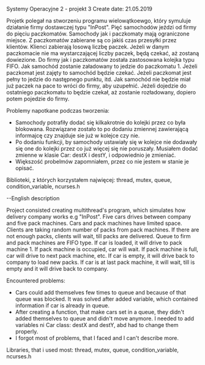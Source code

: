 Systemy Operacyjne 2 - projekt 3
Create date: 21.05.2019

Projetk polegał na stworzeniu programu wielowątkoewgo, który symuluje działanie firmy dostawczej typu "InPost".
Pięć samochodów jeździ od firmy do pięciu paczkomatów. 
Samochody jak i paczkomaty mają ograniczone miejsce.
Z paczkomatów zabierane są co jakiś czas przesyłki przez klientów.
Klienci zabierają losową liczbę paczek. Jeżeli w danym paczkomacie nie ma wystarczającej liczby paczek, będą czekać, aż zostaną dowiezione. 
Do firmy jak i paczkomatów została zastosowana kolejka typu FIFO. 
Jak samochód zostanie załadowany to jedzie do paczkomatu 1. Jeżeli paczkomat jest zajęty to samochód będzie czekać. Jeżeli paczkomat jest pełny to jedzie do następnego punktu, itd.
Jak samochód nie będzie miał już paczek na pace to wróci do firmy, aby uzupełnić. Jeżeli dojedzie do ostatniego paczkomatu to będzie czekał, aż zostanie rozładowany, dopiero potem pojedzie do firmy.

Problemy napotkane podczas tworzenia:
- Samochody potrafiły dodać się kilkakrotnie do kolejki przez co była blokowana. Rozwiązane zostało to po dodaniu zmiennej zawierającą informajcę czy znajduje sie już w kolejce czy nie.
- Po dodaniu funkcji, by samochody ustawiały się w kolejce nie dodawały się one do kolejki przez co już więcej się nie poruszały. Musiałem dodać zmienne w klasie Car: destX i destY, i odpowiednio je zmieniać. 
- Większość probelmów zapomniałem, przez co nie jestem w stanie je opisać.

Biblioteki, z których korzystałem najwięcej:
thread, mutex, queue, condition_variable, ncurses.h

--English description

Project consisted creating multithread's program, which simulates how delivery company works e.g "InPost".
Five cars drives between company and five pack machines.
Cars and pack machines have limited space.
Clients are taking random number of packs from pack machines. If there are not enough packs, clients will wait, till packs are delivered.
Queue to firm and pack machines are FIFO type.
If car is loaded, it will drive to pack machine 1. If pack machine is occupied, car will wait. If pack machine is full, car will drive to next pack machine, etc.
If car is empty, it will drive back to company to load new packs. If car is at last pack machine, it will wait, till is empty and it will drive back to company.

Encountered problems:
- Cars could add themselves few times to queue and because of that queue was blocked. It was solved after added variable, which contained information if car is already in queue.
- After creating a function, that make cars set in a queue, they didn't added themselves to queue and didn't move anymore. I needed to add variables ni Car class: destX and destY, abd had to change them properly.
- I forgot most of problems, that I faced and I can't describe more.

Libraries, that i used most:
thread, mutex, queue, condition_variable, ncurses.h

